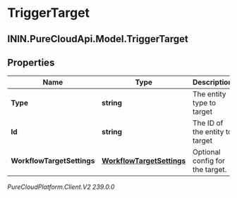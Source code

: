 # TriggerTarget

## ININ.PureCloudApi.Model.TriggerTarget

## Properties

|Name | Type | Description | Notes|
|------------ | ------------- | ------------- | -------------|
| **Type** | **string** | The entity type to target | [optional] |
| **Id** | **string** | The ID of the entity to target | [optional] |
| **WorkflowTargetSettings** | [**WorkflowTargetSettings**](WorkflowTargetSettings) | Optional config for the target. | [optional] |



_PureCloudPlatform.Client.V2 239.0.0_
